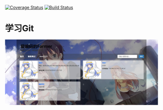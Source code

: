 [![Coverage Status](https://coveralls.io/repos/github/CodFrm/StudyGit/badge.svg)](https://coveralls.io/github/CodFrm/StudyGit)
[![Build Status](https://travis-ci.org/CodFrm/StudyGit.svg?branch=master)](https://travis-ci.org/CodFrm/StudyGit)

# 学习Git
![img](home.jpg)